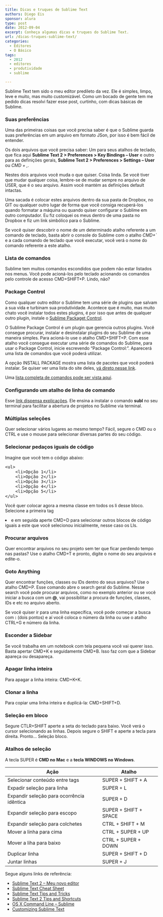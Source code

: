 ```yaml
---
title: Dicas e truques de Sublime Text
authors: Diego Eis
sponsor: alura
type: post
date: 2012-09-04
excerpt: Conheça algumas dicas e truques do Sublime Text.
url: /dicas-truques-sublime-text/
categories:
  - Editores
  - O Básico
tags:
  - 2012
  - editores
  - produtividade
  - sublime

---
```

Sublime Text tem sido o meu editor predileto da vez. Ele é simples, limpo, leve e muito, mas muito customizável. Como um bocado de gente tem me pedido dicas resolvi fazer esse post, curtinho, com dicas básicas de Sublime. 

### Suas preferências

Uma das primeiras coisas que você precisa saber é que o Sublime guarda suas preferências em um arquivo em formato JSon, por isso é bem fácil de entender.
  
Os dois arquivos que você precisa saber: Um para seus atalhos de teclado, que fica aqui **Sublime Text 2 > Preferences > Key Bindings &#8211; User** e outro para as definições gerais, **Sublime Text 2 > Preferences > Settings &#8211; User** ou _CMD + ,_.

Nestes dois arquivos você muda o que quiser. Coisa linda. Se você tiver que mudar qualquer coisa, lembre-se de mudar sempre no arquivo de USER, que é o seu arquivo. Assim você mantém as definições default intactas. 

Uma sacada é colocar estes arquivos dentro da sua pasta de Dropbox, no GIT ou qualquer outro lugar de forma que você consiga recuperá-los quando formatar a máquina ou quando quiser configurar o Sublime em outro computador. Eu fiz coloquei os meus dentro de uma pasta no Dropbox e fiz um link simbólico para o Sublime.

Se você quiser descobrir o nome de um determinado atalho referente a um comando de teclado, basta abrir o console do Sublime com o atalho _CMD+\`_ e a cada comando de teclado que você executar, você verá o nome do comando referente a este atalho.

### Lista de comandos

Sublime tem muitos comandos escondidos que podem não estar listados nos menus. Você pode acioná-los pelo teclado acionando os comandos pelo controle de acesso CMD+SHIFT+P. Lindo, não?

### Package Control

Como qualquer outro editor o Sublime tem uma série de plugins que salvam a sua vida e turbinam sua produtividade. Acontece que é muito, mas muito chato você instalar todos estes plugins, é por isso que antes de qualquer outro plugin, instale o [Sublime Packaget Control][1]. 

O Sublime Package Control é um plugin que gerencia outros plugins. Você consegue procurar, instalar e desinstalar plugins do seu Sublime de uma maneira simples. Para acioná-lo use o atalho CMD+SHIFT+P. Com esse atalho você consegue executar uma série de comandos do Sublime, para usar o Package Control, inicie escrevendo &#8220;Package Control:&#8221;. Aparecerá uma lista de comandos que você poderá utilizar. 

A opção INSTALL PACKAGE mostra uma lista de pacotes que você poderá instalar. Se quiser ver uma lista do site deles, [vá direto nesse link][2].

Uma [lista completa de comandos pode ser vista aqui][3].

### Configurando um atalho de linha de comando

Esse [link dispensa explicações][4]. Ele ensina a instalar o comando **subl** no seu terminal para facilitar a abertura de projetos no Sublime via terminal.

### Múltiplas seleções

Quer selecionar vários lugares ao mesmo tempo? Fácil, segure o CMD ou o CTRL e use o mouse para selecionar diversas partes do seu código.

### Selecionar pedaços iguais de código

Imagine que você tem o código abaixo:

<pre class="lang-html">&lt;ul&gt;
	&lt;li&gt;Op&ccedil;&atilde;o 1&lt;/li&gt;
	&lt;li&gt;Op&ccedil;&atilde;o 2&lt;/li&gt;
	&lt;li&gt;Op&ccedil;&atilde;o 3&lt;/li&gt;
	&lt;li&gt;Op&ccedil;&atilde;o 4&lt;/li&gt;
	&lt;li&gt;Op&ccedil;&atilde;o 5&lt;/li&gt;
&lt;/ul&gt;
</pre>

Você quer colocar agora a mesma classe em todos os li desse bloco. Selecione a primeira tag <li> e em seguida aperte CMD+D para selecionar outros blocos de código iguais a este que você selecionou inicialmente, nesse caso os LIs.

### Procurar arquivos

Quer encontrar arquivos no seu projeto sem ter que ficar perdendo tempo nas pastas? Use o atalho CMD+T e pronto, digite o nome do seu arquivos e edite-o.

### Goto Anything

Quer encontrar funções, classes ou IDs dentro do seus arquivos? Use o atalho CMD+P. Esse comando abre o search geral do Sublime. Nesse search você pode procurar arquivos, como no exemplo anterior ou se você iniciar a busca com um **@**, vai possibilitar a procura de funções, classes, IDs e etc no arquivo aberto.

Se você quiser ir para uma linha específica, você pode começar a busca com **:** (dois pontos) e aí você coloca o número da linha ou use o atalho CTRL+G e número da linha.

### Esconder a Sidebar

Se você trabalha em um notebook com tela pequena você vai querer isso. Basta apertar CMD+K e seguidamente CMD+B. Isso faz com que a Sidebar apareça ou desapareça.

### Apagar linha inteira

Para apagar a linha inteira: CMD+K+K.

### Clonar a linha

Para copiar uma linha inteira e duplicá-la: CMD+SHIFT+D.

### Seleção em bloco

Segure CTLR+SHIFT aperte a seta do teclado para baixo. Você verá o cursor selecionando as linhas. Depois segure o SHIFT e aperte a tecla para direita. Pronto… Seleção bloco.

### Atalhos de seleção

A tecla SUPER é **CMD no Mac** e a **tecla WINDOWS no Windows**.

| Ação                                      | Atalho                |
| ----------------------------------------- | --------------------- |
| Selecionar conteúdo entre tags            | SUPER + SHIFT + A     |
| Expadir seleção para linha                | SUPER + L             |
| Expandir seleção para ocorrência idêntica | SUPER + D             |
| Expandir seleção para escopo              | SUPER + SHIFT + SPACE |
| Expandir seleção para colchetes           | CTRL + SHIFT + M      |
| Mover a linha para cima                   | CTRL + SUPER + UP     |
| Mover a liha para baixo                   | CTRL + SUPER + DOWN   |
| Duplicar linha                            | SUPER + SHIFT + D     |
| Juntar linhas                             | SUPER + J             |

Segue alguns links de referência:

  * [Sublime Text 2 &#8211; Meu novo editor][5]
  * [Sublime Text Cheat Sheet][6]
  * [Sublime Text Tips and Tricks][7]
  * [Sublime Text 2 Tips and Shortcuts][8]
  * [OS X Command Line &#8211; Sublime][4]
  * [Customizing Sublime Text][9]

 [1]: http://wbond.net/sublime_packages/package_control
 [2]: http://wbond.net/sublime_packages/community
 [3]: http://wbond.net/sublime_packages/package_control/usage
 [4]: http://www.sublimetext.com/docs/2/osx_command_line.html
 [5]: http://tableless.com.br/sublime-text-2-meu-novo-editor/
 [6]: https://docs.google.com/spreadsheet/ccc?key=0AnLDKkpwS2wCdHVoRGdlZ2h0MVhjLXlVTVJFbVFCWWc&hl=en_GB#gid=0
 [7]: http://net.tutsplus.com/tutorials/tools-and-tips/sublime-text-2-tips-and-tricks/
 [8]: http://robdodson.me/blog/2012/06/23/sublime-text-2-tips-and-shortcuts/
 [9]: http://docs.sublimetext.info/en/latest/customization/settings.html